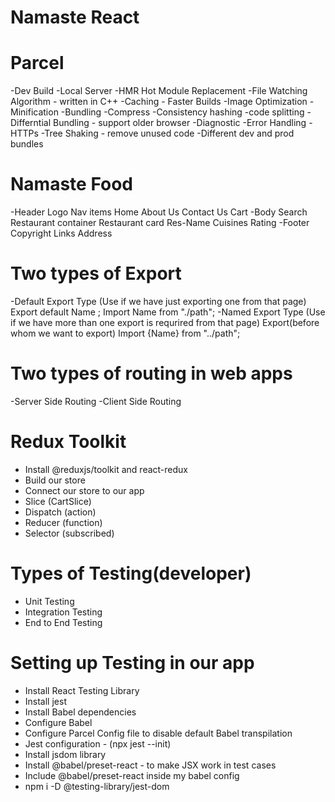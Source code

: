 # Namaste React

# Parcel
-Dev Build
-Local Server
-HMR Hot Module Replacement
-File Watching Algorithm - written in C++
-Caching - Faster Builds
-Image Optimization
-Minification
-Bundling
-Compress
-Consistency hashing
-code splitting
-Differntial Bundling - support older browser
-Diagnostic
-Error Handling
-HTTPs
-Tree Shaking - remove unused code
-Different dev and prod bundles

# Namaste Food
-Header
 Logo
 Nav items
  Home
  About Us
  Contact Us
  Cart
-Body
 Search
 Restaurant container
  Restaurant card
  Res-Name
  Cuisines
  Rating
-Footer
 Copyright
 Links
 Address

# Two types of Export
 -Default Export Type (Use if we have just exporting one from that page) 
  Export default Name ;
  Import Name from "./path";
 -Named  Export Type (Use if we have more than one export is requrired from that page)
  Export(before whom we want to export)
  Import {Name} from "../path";
 
# Two types of routing in web apps 
  -Server Side Routing
  -Client Side Routing 

# Redux Toolkit
 - Install @reduxjs/toolkit and react-redux
 - Build our store
 - Connect our store to our app
 - Slice (CartSlice)
 - Dispatch (action)
 - Reducer (function)
 - Selector (subscribed)

# Types of Testing(developer)
 - Unit Testing
 - Integration Testing
 - End to End Testing 

#  Setting up Testing in our app
 - Install React Testing Library
 - Install jest
 - Install Babel dependencies
 - Configure Babel
 - Configure Parcel Config file to disable default Babel transpilation
 - Jest configuration - (npx jest --init)
 - Install jsdom library
 - Install @babel/preset-react - to make JSX work in test cases
 - Include @babel/preset-react inside my babel config
 - npm i -D @testing-library/jest-dom
